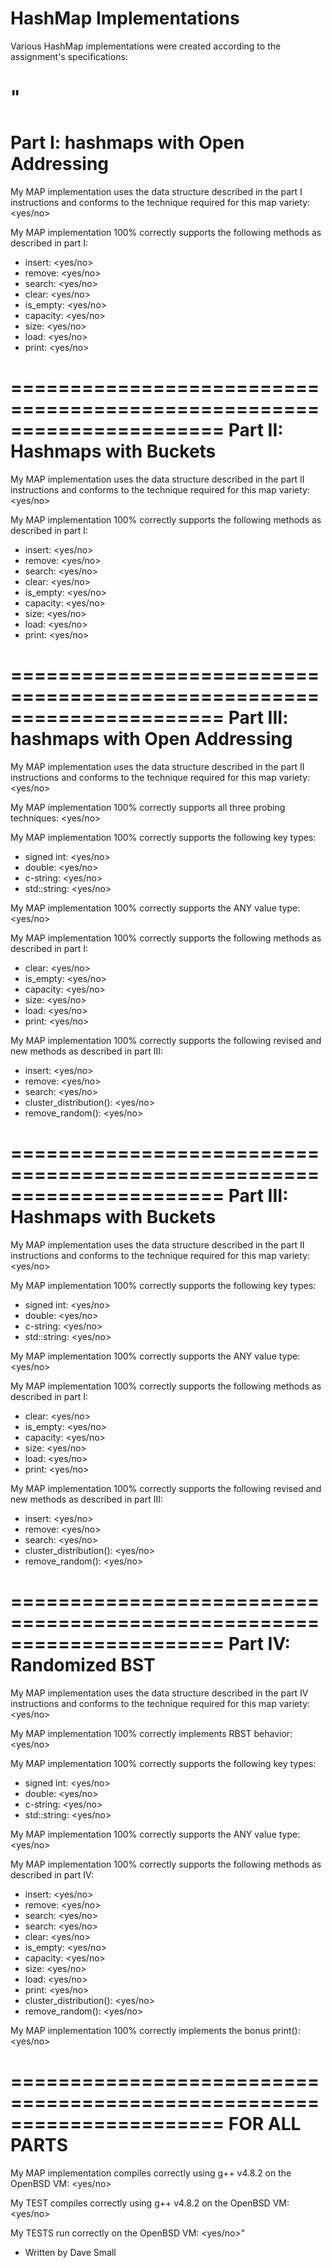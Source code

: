 # HashMap Implementations 
Various HashMap implementations were created according to the assignment's specifications:

"
======================================================================
Part I: hashmaps with Open Addressing
======================================================================
My MAP implementation uses the data structure described in the part I
instructions and conforms to the technique required for this map
variety: <yes/no>

My MAP implementation 100% correctly supports the following methods
as described in part I:

* insert: <yes/no>
* remove: <yes/no>
* search: <yes/no>
* clear: <yes/no>
* is_empty: <yes/no>
* capacity: <yes/no>
* size: <yes/no>
* load: <yes/no>
* print: <yes/no>

======================================================================
Part II: Hashmaps with Buckets
======================================================================
My MAP implementation uses the data structure described in the part II
instructions and conforms to the technique required for this map
variety: <yes/no>

My MAP implementation 100% correctly supports the following methods
as described in part I:

* insert: <yes/no>
* remove: <yes/no>
* search: <yes/no>
* clear: <yes/no>
* is_empty: <yes/no>
* capacity: <yes/no>
* size: <yes/no>
* load: <yes/no>
* print: <yes/no>

======================================================================
Part III: hashmaps with Open Addressing
======================================================================
My MAP implementation uses the data structure described in the part II
instructions and conforms to the technique required for this map
variety: <yes/no>

My MAP implementation 100% correctly supports all three probing 
techniques: <yes/no>

My MAP implementation 100% correctly supports the following key types:
* signed int: <yes/no>
* double: <yes/no>
* c-string: <yes/no>
* std::string: <yes/no>

My MAP implementation 100% correctly supports the ANY value type: <yes/no>

My MAP implementation 100% correctly supports the following methods
as described in part I:

* clear: <yes/no>
* is_empty: <yes/no>
* capacity: <yes/no>
* size: <yes/no>
* load: <yes/no>
* print: <yes/no>

My MAP implementation 100% correctly supports the following revised 
and new methods as described in part III:

* insert: <yes/no>
* remove: <yes/no>
* search: <yes/no>
* cluster_distribution(): <yes/no>
* remove_random(): <yes/no>

======================================================================
Part III: Hashmaps with Buckets
======================================================================
My MAP implementation uses the data structure described in the part II
instructions and conforms to the technique required for this map
variety: <yes/no>

My MAP implementation 100% correctly supports the following key types:
* signed int: <yes/no>
* double: <yes/no>
* c-string: <yes/no>
* std::string: <yes/no>

My MAP implementation 100% correctly supports the ANY value type: <yes/no>

My MAP implementation 100% correctly supports the following methods
as described in part I:

* clear: <yes/no>
* is_empty: <yes/no>
* capacity: <yes/no>
* size: <yes/no>
* load: <yes/no>
* print: <yes/no>

My MAP implementation 100% correctly supports the following revised 
and new methods as described in part III:

* insert: <yes/no>
* remove: <yes/no>
* search: <yes/no>
* cluster_distribution(): <yes/no>
* remove_random(): <yes/no>

======================================================================
Part IV: Randomized BST
======================================================================
My MAP implementation uses the data structure described in the part IV
instructions and conforms to the technique required for this map
variety: <yes/no>

My MAP implementation 100% correctly implements RBST behavior: <yes/no>

My MAP implementation 100% correctly supports the following key types:
* signed int: <yes/no>
* double: <yes/no>
* c-string: <yes/no>
* std::string: <yes/no>

My MAP implementation 100% correctly supports the ANY value type: <yes/no>

My MAP implementation 100% correctly supports the following methods
as described in part IV:

* insert: <yes/no>
* remove: <yes/no>
* search: <yes/no>
* search: <yes/no>
* clear: <yes/no>
* is_empty: <yes/no>
* capacity: <yes/no>
* size: <yes/no>
* load: <yes/no>
* print: <yes/no>
* cluster_distribution(): <yes/no>
* remove_random(): <yes/no>

My MAP implementation 100% correctly implements the bonus print(): <yes/no>

======================================================================
FOR ALL PARTS
======================================================================

My MAP implementation compiles correctly using g++ v4.8.2 on the
OpenBSD VM: <yes/no>

My TEST compiles correctly using g++ v4.8.2 on the OpenBSD VM: <yes/no>

My TESTS run correctly on the OpenBSD VM: <yes/no>"
- Written by Dave Small
